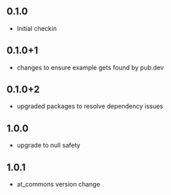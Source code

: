 ## 0.1.0
- Initial checkin

## 0.1.0+1
- changes to ensure example gets found by pub.dev

## 0.1.0+2
- upgraded packages to resolve dependency issues

## 1.0.0
- upgrade to null safety

## 1.0.1
- at_commons version change
